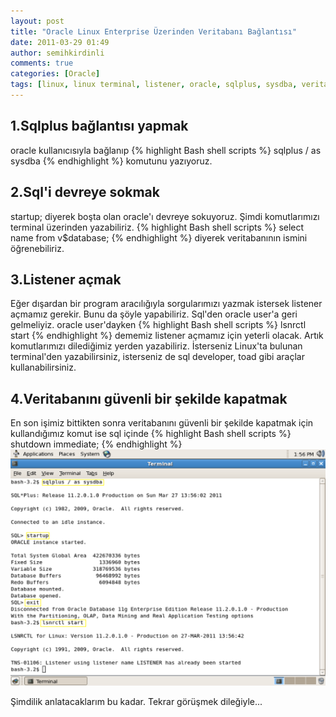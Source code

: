 ```yaml
---
layout: post
title: "Oracle Linux Enterprise Üzerinden Veritabanı Bağlantısı"
date: 2011-03-29 01:49
author: semihkirdinli
comments: true
categories: [Oracle]
tags: [linux, linux terminal, listener, oracle, sqlplus, sysdba, veritabanı]
---
```


1.Sqlplus bağlantısı yapmak
---
oracle kullanıcısıyla bağlanıp 
{% highlight Bash shell scripts %} sqlplus / as sysdba {% endhighlight %} 
komutunu yazıyoruz.

2.Sql'i devreye sokmak
---
startup; diyerek boşta olan oracle'ı devreye sokuyoruz.
Şimdi komutlarımızı terminal üzerinden yazabiliriz. 
{% highlight Bash shell scripts %} select name from v$database; {% endhighlight %} 
diyerek veritabanının ismini öğrenebiliriz.

3.Listener açmak
---
Eğer dışardan bir program aracılığıyla sorgularımızı yazmak istersek listener açmamız gerekir.
Bunu da şöyle yapabiliriz. Sql'den oracle user'a geri gelmeliyiz. oracle user'dayken
{% highlight Bash shell scripts %} lsnrctl start {% endhighlight %} 
dememiz listener açmamız için yeterli olacak.
Artık komutlarımızı dilediğimiz yerden yazabiliriz.
İsterseniz Linux'ta bulunan terminal'den yazabilirsiniz,
isterseniz de sql developer, toad gibi araçlar kullanabilirsiniz.

4.Veritabanını güvenli bir şekilde kapatmak
---
En son işimiz bittikten sonra veritabanını güvenli bir şekilde
kapatmak için kullandığımız komut ise sql içinde
{% highlight Bash shell scripts %} shutdown immediate; {% endhighlight %} 
![](/images/jekyll/25.png "25")

Şimdilik anlatacaklarım bu kadar. Tekrar görüşmek dileğiyle...
